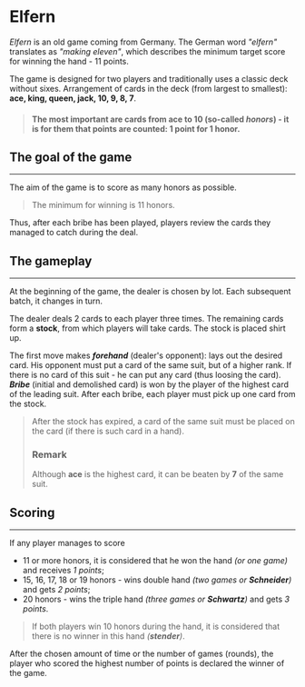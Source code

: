 # Elfern

_Elfern_ is an old game coming from Germany. The German word _"elfern"_ translates as _"making eleven"_, which describes the minimum target score for winning the hand - 11 points.

The game is designed for two players and traditionally uses a classic deck without sixes. Arrangement of cards in the deck (from largest to smallest): **ace, king, queen, jack, 10, 9, 8, 7**.

> #### The most important are cards from ace to 10 (so-called **_honors_**) - it is for them that points are counted: 1 point for 1 honor.

## The goal of the game

---

The aim of the game is to score as many honors as possible.

> The minimum for winning is 11 honors.

Thus, after each bribe has been played, players review the cards they managed to catch during the deal.

## The gameplay

---

At the beginning of the game, the dealer is chosen by lot. Each subsequent batch, it changes in turn.

The dealer deals 2 cards to each player three times. The remaining cards form a **stock**, from which players will take cards. The stock is placed shirt up.

The first move makes **_forehand_** (dealer's opponent): lays out the desired card. His opponent must put a card of the same suit, but of a higher rank. If there is no card of this suit - he can put any card (thus loosing the card). **_Bribe_** (initial and demolished card) is won by the player of the highest card of the leading suit. After each bribe, each player must pick up one card from the stock.

> After the stock has expired, a card of the same suit must be placed on the card (if there is such card in a hand).
>
> ### Remark
>
> Although **ace** is the highest card, it can be beaten by **7** of the same suit.

## Scoring

---

If any player manages to score

-   11 or more honors, it is considered that he won the hand _(or one game)_ and receives _1 points_;
-   15, 16, 17, 18 or 19 honors - wins double hand _(two games or **Schneider**)_ and gets _2 points_;
-   20 honors - wins the triple hand _(three games or **Schwartz**)_ and gets _3 points_.

> If both players win 10 honors during the hand, it is considered that there is no winner in this hand _(**stender**)_.

After the chosen amount of time or the number of games (rounds), the player who scored the highest number of points is declared the winner of the game.
